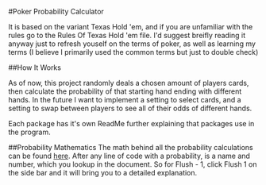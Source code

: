 #Poker Probability Calculator

It is based on the variant Texas Hold 'em, and if you are unfamiliar with the rules go to the Rules Of Texas Hold 'em 
file. I'd suggest breifly reading it anyway just to refresh youself on the terms of poker, as well as learning my terms
(I believe I primarily used the common terms but just to double check)

##How It Works

As of now, this project randomly deals a chosen amount of players cards, then calculate the probability of
that starting hand ending with different hands. In the future I want to implement a setting to select cards, 
and a setting to swap between players to see all of their odds of different hands. 

Each package has it's own ReadMe further explaining that packages use in the program.

##Probability Mathematics
The math behind all the probability calculations can be found [here](https://docs.google.com/document/d/1szqOczJywvRkg0WPcQOf7wx_OYCvQWnpwpCjL35v0sE/edit?usp=sharing). After any line of code with a probability, 
is a name and number, which you lookup in the document. So for Flush - 1, click Flush 1 on the side bar and 
it will bring you to a detailed explanation. 